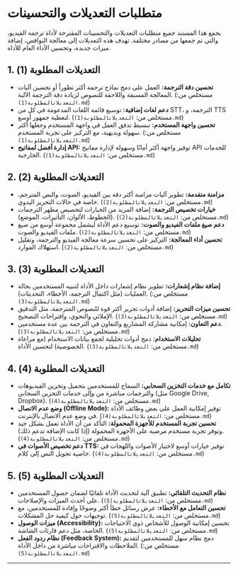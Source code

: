 # متطلبات التعديلات والتحسينات

يجمع هذا المستند جميع متطلبات التعديلات والتحسينات المقترحة لأداة ترجمة الفيديو، والتي تم جمعها من مصادر مختلفة. تهدف هذه التعديلات إلى معالجة النواقص، إضافة ميزات جديدة، وتحسين الأداء العام للأداة.

## 1. التعديلات المطلوبة (1)

*   **تحسين دقة الترجمة:** العمل على دمج نماذج ترجمة أكثر تطوراً أو تحسين آليات المعالجة المسبقة واللاحقة للنصوص لزيادة دقة الترجمة الآلية. (مستخلص من: `التعديلاتالمطلوبة(1).md`)
*   **دعم لغات إضافية:** توسيع قائمة اللغات المدعومة في كل من STT، الترجمة، و TTS لتغطية جمهور أوسع. (مستخلص من: `التعديلاتالمطلوبة(1).md`)
*   **تحسين واجهة المستخدم:** تبسيط تدفق العمل في واجهة المستخدم وجعلها أكثر سهولة وبديهية، مع التركيز على تجربة المستخدم. (مستخلص من: `التعديلاتالمطلوبة(1).md`)
*   **إدارة أفضل لمفاتيح API:** توفير واجهة أكثر أمانًا وسهولة لإدارة مفاتيح API للخدمات الخارجية. (مستخلص من: `التعديلاتالمطلوبة(1).md`)

## 2. التعديلات المطلوبة (2)

*   **مزامنة متقدمة:** تطوير آليات مزامنة أكثر دقة بين الفيديو، الصوت، والنص المترجم، خاصة في حالات التحرير اليدوي. (مستخلص من: `التعديلاتالمطلوبة(2).md`)
*   **خيارات تخصيص الترجمة:** إضافة المزيد من الخيارات لتخصيص مظهر الترجمات (الخطوط، الألوان، التأثيرات، الموضع). (مستخلص من: `التعديلاتالمطلوبة(2).md`)
*   **دعم صيغ ملفات الفيديو والصوت:** توسيع دعم الأداة ليشمل مجموعة أوسع من صيغ ملفات الفيديو والصوت. (مستخلص من: `التعديلاتالمطلوبة(2).md`)
*   **تحسين أداء المعالجة:** التركيز على تحسين سرعة معالجة الفيديو والترجمة، وتقليل استهلاك الموارد. (مستخلص من: `التعديلاتالمطلوبة(2).md`)

## 3. التعديلات المطلوبة (3)

*   **إضافة نظام إشعارات:** تطوير نظام إشعارات داخل الأداة لتنبيه المستخدمين بحالة العمليات (مثل اكتمال الترجمة، الأخطاء، التحديثات). (مستخلص من: `التعديلاتالمطلوبة(3).md`)
*   **تحسين ميزات التحرير:** إضافة أدوات تحرير أكثر قوة للنصوص المترجمة، مثل التدقيق الإملائي والنحوي، واقتراحات التصحيح. (مستخلص من: `التعديلاتالمطلوبة(3).md`)
*   **دعم التعاون:** إمكانية مشاركة المشاريع والتعاون في الترجمة بين عدة مستخدمين. (مستخلص من: `التعديلاتالمطلوبة(3).md`)
*   **تحليلات الاستخدام:** دمج أدوات تحليلية لجمع بيانات الاستخدام (مع مراعاة الخصوصية) لتحسين الأداة. (مستخلص من: `التعديلاتالمطلوبة(3).md`)

## 4. التعديلات المطلوبة (4)

*   **تكامل مع خدمات التخزين السحابي:** السماح للمستخدمين بتحميل وتخزين الفيديوهات والترجمات مباشرة من وإلى خدمات التخزين السحابي (مثل Google Drive, Dropbox). (مستخلص من: `التعديلاتالمطلوبة(4).md`)
*   **وضع عدم الاتصال (Offline Mode):** توفير إمكانية العمل على بعض وظائف الأداة في وضع عدم الاتصال بالإنترنت. (مستخلص من: `التعديلاتالمطلوبة(4).md`)
*   **تحسين تجربة المستخدم للأجهزة المحمولة:** التأكد من أن الأداة تعمل بشكل جيد وتوفر تجربة مستخدم مرضية على الأجهزة المحمولة (إذا كانت الإضافة تدعم ذلك). (مستخلص من: `التعديلاتالمطلوبة(4).md`)
*   **دعم تخصيص الأصوات في TTS:** توفير خيارات أوسع لاختيار الأصوات واللهجات في خاصية تحويل النص إلى كلام. (مستخلص من: `التعديلاتالمطلوبة(4).md`)

## 5. التعديلات المطلوبة (5)

*   **نظام التحديث التلقائي:** تطبيق آلية لتحديث الأداة تلقائيًا لضمان حصول المستخدمين على أحدث الميزات والإصلاحات. (مستخلص من: `التعديلاتالمطلوبة(5).md`)
*   **تحسين التعامل مع الأخطاء:** عرض رسائل خطأ أكثر وضوحًا وإفادة للمستخدمين، مع توجيهات حول كيفية حل المشكلات. (مستخلص من: `التعديلاتالمطلوبة(5).md`)
*   **ميزات الوصول (Accessibility):** تحسين إمكانية الوصول للأشخاص ذوي الاحتياجات الخاصة، مثل دعم قارئات الشاشة. (مستخلص من: `التعديلاتالمطلوبة(5).md`)
*   **نظام ردود الفعل (Feedback System):** دمج نظام سهل للمستخدمين لتقديم الملاحظات والاقتراحات مباشرة من داخل الأداة. (مستخلص من: `التعديلاتالمطلوبة(5).md`)

---
